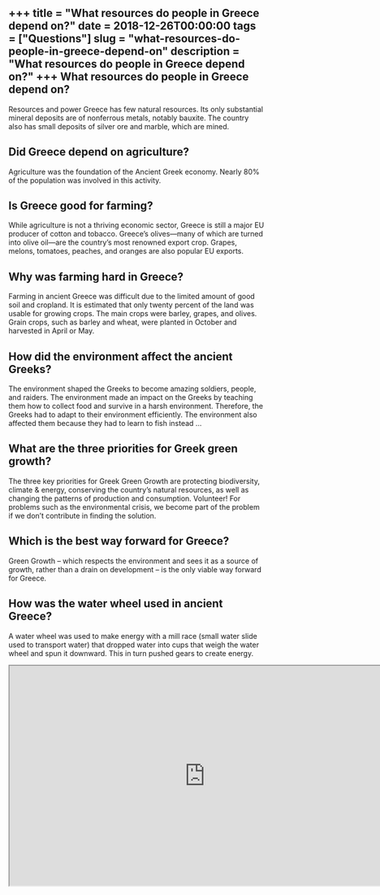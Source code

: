 +++
title = "What resources do people in Greece depend on?"
date = 2018-12-26T00:00:00
tags = ["Questions"]
slug = "what-resources-do-people-in-greece-depend-on"
description = "What resources do people in Greece depend on?"
+++
What resources do people in Greece depend on?
---------------------------------------------

Resources and power Greece has few natural resources. Its only substantial mineral deposits are of nonferrous metals, notably bauxite. The country also has small deposits of silver ore and marble, which are mined.

Did Greece depend on agriculture?
---------------------------------

Agriculture was the foundation of the Ancient Greek economy. Nearly 80% of the population was involved in this activity.

Is Greece good for farming?
---------------------------

While agriculture is not a thriving economic sector, Greece is still a major EU producer of cotton and tobacco. Greece’s olives—many of which are turned into olive oil—are the country’s most renowned export crop. Grapes, melons, tomatoes, peaches, and oranges are also popular EU exports.

Why was farming hard in Greece?
-------------------------------

Farming in ancient Greece was difficult due to the limited amount of good soil and cropland. It is estimated that only twenty percent of the land was usable for growing crops. The main crops were barley, grapes, and olives. Grain crops, such as barley and wheat, were planted in October and harvested in April or May.

How did the environment affect the ancient Greeks?
--------------------------------------------------

The environment shaped the Greeks to become amazing soldiers, people, and raiders. The environment made an impact on the Greeks by teaching them how to collect food and survive in a harsh environment. Therefore, the Greeks had to adapt to their environment efficiently. The environment also affected them because they had to learn to fish instead …

What are the three priorities for Greek green growth?
-----------------------------------------------------

The three key priorities for Greek Green Growth are protecting biodiversity, climate &amp; energy, conserving the country’s natural resources, as well as changing the patterns of production and consumption. Volunteer! For problems such as the environmental crisis, we become part of the problem if we don’t contribute in finding the solution.

Which is the best way forward for Greece?
-----------------------------------------

Green Growth – which respects the environment and sees it as a source of growth, rather than a drain on development – is the only viable way forward for Greece.

How was the water wheel used in ancient Greece?
-----------------------------------------------

A water wheel was used to make energy with a mill race (small water slide used to transport water) that dropped water into cups that weigh the water wheel and spun it downward. This in turn pushed gears to create energy.

<iframe allow="accelerometer; autoplay; clipboard-write; encrypted-media; gyroscope; picture-in-picture" allowfullscreen="" class="__youtube_prefs__  epyt-is-override  no-lazyload" data-no-lazy="1" data-origheight="433" data-origwidth="770" data-skipgform_ajax_framebjll="" height="433" id="_ytid_10949" loading="lazy" src="https://www.youtube.com/embed/ghSGef58WSQ?enablejsapi=1&autoplay=0&cc_load_policy=0&cc_lang_pref=&iv_load_policy=1&loop=0&modestbranding=0&rel=1&fs=1&playsinline=0&autohide=2&theme=dark&color=red&controls=1&" title="YouTube player" width="770"></iframe>